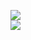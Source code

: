 [![](https://img.shields.io/badge/Made%20With-Github%20Spray-lightgrey.svg?style=for-the-badge&logo=github)](https://github.com/Annihil/github-spray#5279)  
[![](https://i.imgur.com/2DrTn0Z.gif)](https://github.com/Annihil/github-spray)